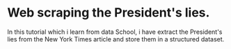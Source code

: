 # Web scraping the President's lies.

In this tutorial which i learn from data School, i have extract the President's lies from the New York Times article and store them in a structured dataset.
